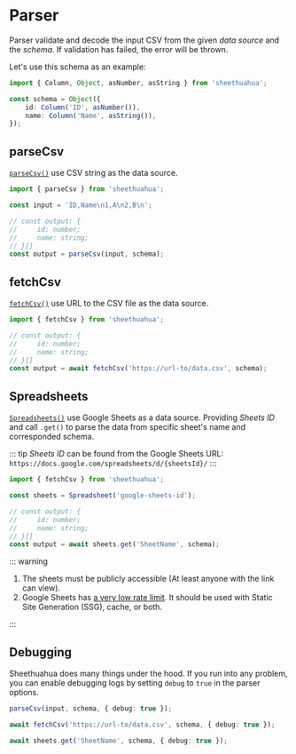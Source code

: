 # Parser

Parser validate and decode the input CSV from the given _data source_ and the _schema_. If validation has failed, the error will be thrown.

Let's use this schema as an example:

```ts
import { Column, Object, asNumber, asString } from 'sheethuahua';

const schema = Object({
	id: Column('ID', asNumber()),
	name: Column('Name', asString()),
});
```

## parseCsv

[`parseCsv()`](/references/functions/parseCsv.html) use CSV string as the data source.

```ts
import { parseCsv } from 'sheethuahua';

const input = 'ID,Name\n1,A\n2,B\n';

// const output: {
//     id: number;
//     name: string;
// }[]
const output = parseCsv(input, schema);
```

## fetchCsv

[`fetchCsv()`](/references/functions/fetchCsv.html) use URL to the CSV file as the data source.

```ts
import { fetchCsv } from 'sheethuahua';

// const output: {
//     id: number;
//     name: string;
// }[]
const output = await fetchCsv('https://url-to/data.csv', schema);
```

## Spreadsheets

[`Spreadsheets()`](/references/functions/Spreadsheet.html) use Google Sheets as a data source. Providing _Sheets ID_ and call `.get()` to parse the data from specific sheet's name and corresponded schema.

::: tip
_Sheets ID_ can be found from the Google Sheets URL: `https://docs.google.com/spreadsheets/d/{sheetsId}/`
:::

```ts
import { fetchCsv } from 'sheethuahua';

const sheets = Spreadsheet('google-sheets-id');

// const output: {
//     id: number;
//     name: string;
// }[]
const output = await sheets.get('SheetName', schema);
```

::: warning

1. The sheets must be publicly accessible (At least anyone with the link can view).
2. Google Sheets has [a very low rate limit](https://developers.google.com/sheets/api/limits). It should be used with Static Site Generation (SSG), cache, or both.

:::

## Debugging

Sheethuahua does many things under the hood. If you run into any problem, you can enable debugging logs by setting `debug` to `true` in the parser options.

```ts
parseCsv(input, schema, { debug: true });

await fetchCsv('https://url-to/data.csv', schema, { debug: true });

await sheets.get('SheetName', schema, { debug: true });
```
